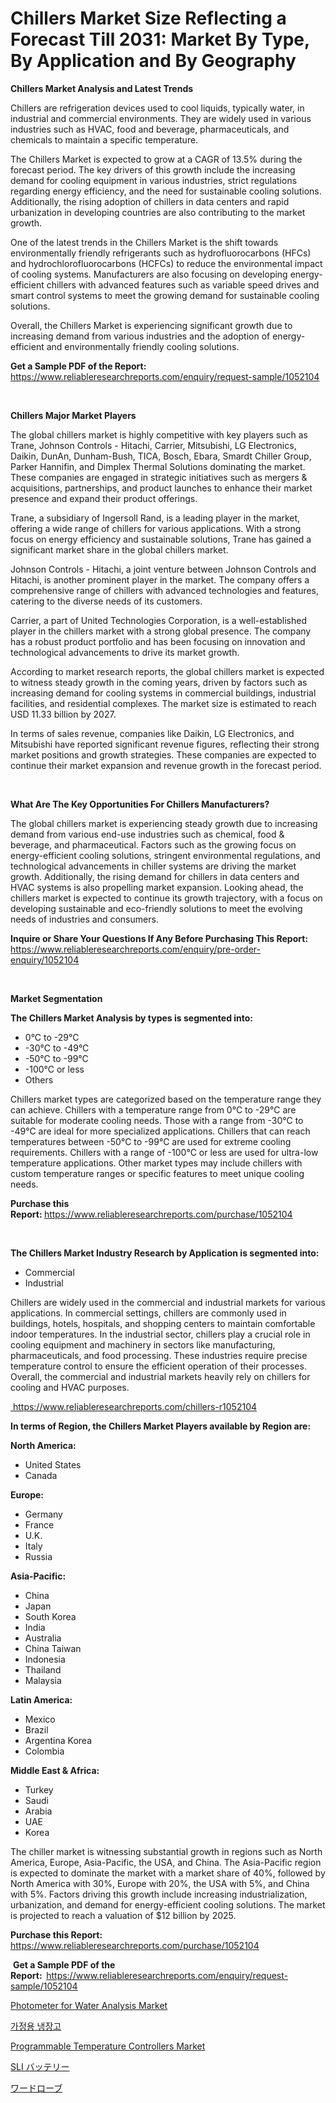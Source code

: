 <p><h1>Chillers Market Size Reflecting a Forecast Till 2031: Market By Type, By Application and By Geography</h1></p><p><strong>Chillers Market Analysis and Latest Trends</strong></p>
<p><p>Chillers are refrigeration devices used to cool liquids, typically water, in industrial and commercial environments. They are widely used in various industries such as HVAC, food and beverage, pharmaceuticals, and chemicals to maintain a specific temperature.</p><p>The Chillers Market is expected to grow at a CAGR of 13.5% during the forecast period. The key drivers of this growth include the increasing demand for cooling equipment in various industries, strict regulations regarding energy efficiency, and the need for sustainable cooling solutions. Additionally, the rising adoption of chillers in data centers and rapid urbanization in developing countries are also contributing to the market growth.</p><p>One of the latest trends in the Chillers Market is the shift towards environmentally friendly refrigerants such as hydrofluorocarbons (HFCs) and hydrochlorofluorocarbons (HCFCs) to reduce the environmental impact of cooling systems. Manufacturers are also focusing on developing energy-efficient chillers with advanced features such as variable speed drives and smart control systems to meet the growing demand for sustainable cooling solutions.</p><p>Overall, the Chillers Market is experiencing significant growth due to increasing demand from various industries and the adoption of energy-efficient and environmentally friendly cooling solutions.</p></p>
<p><strong>Get a Sample PDF of the Report:&nbsp;</strong> <a href="https://www.reliableresearchreports.com/enquiry/request-sample/1052104">https://www.reliableresearchreports.com/enquiry/request-sample/1052104</a></p>
<p>&nbsp;</p>
<p><strong>Chillers Major Market Players</strong></p>
<p><p>The global chillers market is highly competitive with key players such as Trane, Johnson Controls - Hitachi, Carrier, Mitsubishi, LG Electronics, Daikin, DunAn, Dunham-Bush, TICA, Bosch, Ebara, Smardt Chiller Group, Parker Hannifin, and Dimplex Thermal Solutions dominating the market. These companies are engaged in strategic initiatives such as mergers & acquisitions, partnerships, and product launches to enhance their market presence and expand their product offerings.</p><p>Trane, a subsidiary of Ingersoll Rand, is a leading player in the market, offering a wide range of chillers for various applications. With a strong focus on energy efficiency and sustainable solutions, Trane has gained a significant market share in the global chillers market.</p><p>Johnson Controls - Hitachi, a joint venture between Johnson Controls and Hitachi, is another prominent player in the market. The company offers a comprehensive range of chillers with advanced technologies and features, catering to the diverse needs of its customers.</p><p>Carrier, a part of United Technologies Corporation, is a well-established player in the chillers market with a strong global presence. The company has a robust product portfolio and has been focusing on innovation and technological advancements to drive its market growth.</p><p>According to market research reports, the global chillers market is expected to witness steady growth in the coming years, driven by factors such as increasing demand for cooling systems in commercial buildings, industrial facilities, and residential complexes. The market size is estimated to reach USD 11.33 billion by 2027.</p><p>In terms of sales revenue, companies like Daikin, LG Electronics, and Mitsubishi have reported significant revenue figures, reflecting their strong market positions and growth strategies. These companies are expected to continue their market expansion and revenue growth in the forecast period.</p></p>
<p>&nbsp;</p>
<p><strong>What Are The Key Opportunities For Chillers Manufacturers?</strong></p>
<p><p>The global chillers market is experiencing steady growth due to increasing demand from various end-use industries such as chemical, food & beverage, and pharmaceutical. Factors such as the growing focus on energy-efficient cooling solutions, stringent environmental regulations, and technological advancements in chiller systems are driving the market growth. Additionally, the rising demand for chillers in data centers and HVAC systems is also propelling market expansion. Looking ahead, the chillers market is expected to continue its growth trajectory, with a focus on developing sustainable and eco-friendly solutions to meet the evolving needs of industries and consumers.</p></p>
<p><strong>Inquire or Share Your Questions If Any Before Purchasing This Report:</strong> <a href="https://www.reliableresearchreports.com/enquiry/pre-order-enquiry/1052104">https://www.reliableresearchreports.com/enquiry/pre-order-enquiry/1052104</a></p>
<p>&nbsp;</p>
<p><strong>Market Segmentation</strong></p>
<p><strong>The Chillers Market Analysis by types is segmented into:</strong></p>
<p><ul><li>0°C to -29°C</li><li>-30°C to -49°C</li><li>-50°C to -99°C</li><li>-100°C or less</li><li>Others</li></ul></p>
<p><p>Chillers market types are categorized based on the temperature range they can achieve. Chillers with a temperature range from 0°C to -29°C are suitable for moderate cooling needs. Those with a range from -30°C to -49°C are ideal for more specialized applications. Chillers that can reach temperatures between -50°C to -99°C are used for extreme cooling requirements. Chillers with a range of -100°C or less are used for ultra-low temperature applications. Other market types may include chillers with custom temperature ranges or specific features to meet unique cooling needs.</p></p>
<p><strong>Purchase this Report:&nbsp;</strong><a href="https://www.reliableresearchreports.com/purchase/1052104">https://www.reliableresearchreports.com/purchase/1052104</a></p>
<p>&nbsp;</p>
<p><strong>The Chillers Market Industry Research by Application is segmented into:</strong></p>
<p><ul><li>Commercial</li><li>Industrial</li></ul></p>
<p><p>Chillers are widely used in the commercial and industrial markets for various applications. In commercial settings, chillers are commonly used in buildings, hotels, hospitals, and shopping centers to maintain comfortable indoor temperatures. In the industrial sector, chillers play a crucial role in cooling equipment and machinery in sectors like manufacturing, pharmaceuticals, and food processing. These industries require precise temperature control to ensure the efficient operation of their processes. Overall, the commercial and industrial markets heavily rely on chillers for cooling and HVAC purposes.</p></p>
<p><a href="https://www.reliableresearchreports.com/chillers-r1052104">&nbsp;https://www.reliableresearchreports.com/chillers-r1052104</a></p>
<p><strong>In terms of Region, the Chillers Market Players available by Region are:</strong></p>
<p>
    <p> <strong> North America: </strong>
        <ul>
            <li>United States</li>
            <li>Canada</li>
        </ul>
        </p> 
    <p> <strong> Europe: </strong>
        <ul>
            <li>Germany</li>
            <li>France</li>
            <li>U.K.</li>
            <li>Italy</li>
            <li>Russia</li>
        </ul>
        </p> 
    <p> <strong> Asia-Pacific: </strong>
        <ul>
            <li>China</li>
            <li>Japan</li>
            <li>South Korea</li>
            <li>India</li>
            <li>Australia</li>
            <li>China Taiwan</li>
            <li>Indonesia</li>
            <li>Thailand</li>
            <li>Malaysia</li>
        </ul>
        </p> 
    <p> <strong> Latin America: </strong>
        <ul>
            <li>Mexico</li>
            <li>Brazil</li>
            <li>Argentina Korea</li>
            <li>Colombia</li>
        </ul>
        </p> 
    <p> <strong> Middle East & Africa: </strong>
        <ul>
            <li>Turkey</li>
            <li>Saudi</li>
            <li>Arabia</li>
            <li>UAE</li>
            <li>Korea</li>
        </ul>
    </p>
    </p>
<p><p>The chiller market is witnessing substantial growth in regions such as North America, Europe, Asia-Pacific, the USA, and China. The Asia-Pacific region is expected to dominate the market with a market share of 40%, followed by North America with 30%, Europe with 20%, the USA with 5%, and China with 5%. Factors driving this growth include increasing industrialization, urbanization, and demand for energy-efficient cooling solutions. The market is projected to reach a valuation of $12 billion by 2025.</p></p>
<p><strong>Purchase this Report: </strong><a href="https://www.reliableresearchreports.com/purchase/1052104">https://www.reliableresearchreports.com/purchase/1052104</a></p>
<p>&nbsp;<strong>Get a Sample PDF of the Report:&nbsp;&nbsp;</strong><a href="https://www.reliableresearchreports.com/enquiry/request-sample/1052104">https://www.reliableresearchreports.com/enquiry/request-sample/1052104</a></p>
<p><strong></strong></p>
<p><p><a href="https://github.com/lylyparadise/Market-Research-Report-List-3/blob/main/photometer-for-water-analysis-market.md">Photometer for Water Analysis Market</a></p><p><a href="https://github.com/vskv4779xr1/Market-Research-Report-List-1/blob/main/803840035099.md">가정용 냉장고</a></p><p><a href="https://github.com/johnbach50/Market-Research-Report-List-3/blob/main/programmable-temperature-controllers-market.md">Programmable Temperature Controllers Market</a></p><p><a href="https://github.com/AriMuller2009/Market-Research-Report-List-1/blob/main/153773338434.md">SLI バッテリー</a></p><p><a href="https://github.com/bucuel854722/Market-Research-Report-List-1/blob/main/473179338433.md">ワードローブ</a></p></p>